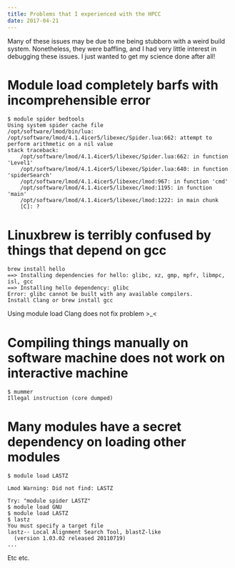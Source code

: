```yaml
---
title: Problems that I experienced with the HPCC
date: 2017-04-21
---
```


Many of these issues may be due to me being stubborn with a weird build system.
Nonetheless, they were baffling, and I had very little interest in debugging
these issues. I just wanted to get my science done after all!

# Module load completely barfs with incomprehensible error

    $ module spider bedtools
    Using system spider cache file
    /opt/software/lmod/bin/lua: /opt/software/lmod/4.1.4icer5/libexec/Spider.lua:662: attempt to perform arithmetic on a nil value
    stack traceback:
        /opt/software/lmod/4.1.4icer5/libexec/Spider.lua:662: in function 'Level1'
        /opt/software/lmod/4.1.4icer5/libexec/Spider.lua:640: in function 'spiderSearch'
        /opt/software/lmod/4.1.4icer5/libexec/lmod:967: in function 'cmd'
        /opt/software/lmod/4.1.4icer5/libexec/lmod:1195: in function 'main'
        /opt/software/lmod/4.1.4icer5/libexec/lmod:1222: in main chunk
        [C]: ?

# Linuxbrew is terribly confused by things that depend on gcc

    brew install hello
    ==> Installing dependencies for hello: glibc, xz, gmp, mpfr, libmpc, isl, gcc
    ==> Installing hello dependency: glibc
    Error: glibc cannot be built with any available compilers.
    Install Clang or brew install gcc

Using module load Clang does not fix problem \>\_\<

# Compiling things manually on software machine does not work on interactive machine

    $ mummer
    Illegal instruction (core dumped)

# Many modules have a secret dependency on loading other modules

    $ module load LASTZ

    Lmod Warning: Did not find: LASTZ

    Try: "module spider LASTZ"
    $ module load GNU
    $ module load LASTZ
    $ lastz
    You must specify a target file
    lastz-- Local Alignment Search Tool, blastZ-like
      (version 1.03.02 released 20110719)
    ...

Etc etc.
